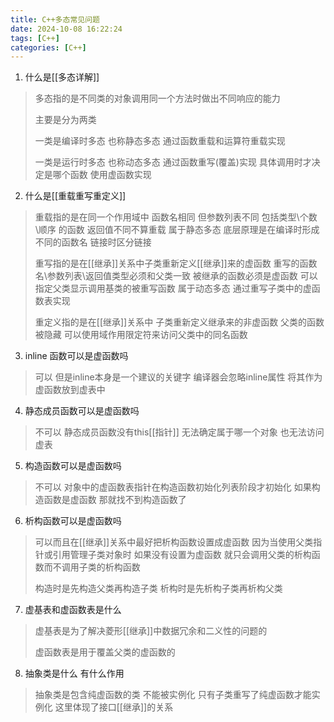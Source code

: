 ```yaml
---
title: C++多态常见问题
date: 2024-10-08 16:22:24
tags: [C++]
categories: [C++]
---
```


1. 什么是[[多态详解]]

> 多态指的是不同类的对象调用同一个方法时做出不同响应的能力
>
> 主要是分为两类 
>
> 一类是编译时多态 也称静态多态 通过函数重载和运算符重载实现
>
> 一类是运行时多态 也称动态多态 通过函数重写(覆盖)实现 具体调用时才决定是哪个函数 使用虚函数实现

2. 什么是[[重载重写重定义]]

> 重载指的是在同一个作用域中 函数名相同 但参数列表不同 包括类型\个数\顺序 的函数 返回值不同不算重载 属于静态多态 底层原理是在编译时形成不同的函数名 链接时区分链接
>
> 重写指的是在[[继承]]关系中子类重新定义[[继承]]来的虚函数 重写的函数名\参数列表\返回值类型必须和父类一致 被继承的函数必须是虚函数 可以指定父类显示调用基类的被重写函数 属于动态多态 通过重写子类中的虚函数表实现
>
> 重定义指的是在[[继承]]关系中 子类重新定义继承来的非虚函数 父类的函数被隐藏 可以使用域作用限定符来访问父类中的同名函数

3. inline 函数可以是虚函数吗

> 可以 但是inline本身是一个建议的关键字 编译器会忽略inline属性 将其作为虚函数放到虚表中

4. 静态成员函数可以是虚函数吗

> 不可以 静态成员函数没有this[[指针]] 无法确定属于哪一个对象 也无法访问虚表

5. 构造函数可以是虚函数吗

> 不可以 对象中的虚函数表指针在构造函数初始化列表阶段才初始化 如果构造函数是虚函数 那就找不到构造函数了

6. 析构函数可以是虚函数吗

> 可以而且在[[继承]]关系中最好把析构函数设置成虚函数 因为当使用父类指针或引用管理子类对象时 如果没有设置为虚函数 就只会调用父类的析构函数而不调用子类的析构函数
>
> 构造时是先构造父类再构造子类 析构时是先析构子类再析构父类

7. 虚基表和虚函数表是什么

> 虚基表是为了解决菱形[[继承]]中数据冗余和二义性的问题的
>
> 虚函数表是用于覆盖父类的虚函数的

8. 抽象类是什么 有什么作用

> 抽象类是包含纯虚函数的类 不能被实例化 只有子类重写了纯虚函数才能实例化 这里体现了接口[[继承]]的关系
